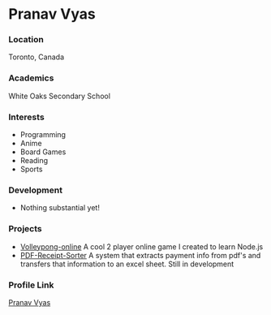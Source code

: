 # Pranav Vyas

### Location

Toronto, Canada

### Academics

White Oaks Secondary School

### Interests

- Programming
- Anime
- Board Games
- Reading
- Sports

### Development

- Nothing substantial yet!

### Projects

- [Volleypong-online](https://github.com/bobthesnek63/Volleypong-online) A cool 2 player online game I created to learn Node.js
- [PDF-Receipt-Sorter](https://github.com/bobthesnek63/PDF-Receipt-Sorter) A system that extracts payment info from pdf's and transfers that information to an excel sheet. Still in development
 
### Profile Link

[Pranav Vyas](https://github.com/bobthesnek63)